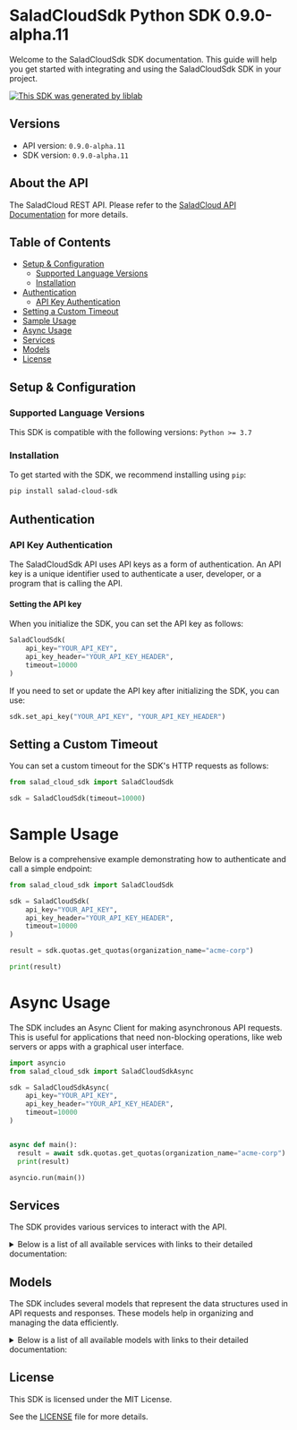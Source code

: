# SaladCloudSdk Python SDK 0.9.0-alpha.11

Welcome to the SaladCloudSdk SDK documentation. This guide will help you get started with integrating and using the SaladCloudSdk SDK in your project.

[![This SDK was generated by liblab](https://public-liblab-readme-assets.s3.us-east-1.amazonaws.com/built-by-liblab-icon.svg)](https://liblab.com/?utm_source=readme)

## Versions

- API version: `0.9.0-alpha.11`
- SDK version: `0.9.0-alpha.11`

## About the API

The SaladCloud REST API. Please refer to the [SaladCloud API Documentation](https://docs.salad.com/api-reference) for more details.

## Table of Contents

- [Setup & Configuration](#setup--configuration)
  - [Supported Language Versions](#supported-language-versions)
  - [Installation](#installation)
- [Authentication](#authentication)
  - [API Key Authentication](#api-key-authentication)
- [Setting a Custom Timeout](#setting-a-custom-timeout)
- [Sample Usage](#sample-usage)
- [Async Usage](#async-usage)
- [Services](#services)
- [Models](#models)
- [License](#license)

## Setup & Configuration

### Supported Language Versions

This SDK is compatible with the following versions: `Python >= 3.7`

### Installation

To get started with the SDK, we recommend installing using `pip`:

```bash
pip install salad-cloud-sdk
```

## Authentication

### API Key Authentication

The SaladCloudSdk API uses API keys as a form of authentication. An API key is a unique identifier used to authenticate a user, developer, or a program that is calling the API.

#### Setting the API key

When you initialize the SDK, you can set the API key as follows:

```py
SaladCloudSdk(
    api_key="YOUR_API_KEY",
    api_key_header="YOUR_API_KEY_HEADER",
    timeout=10000
)
```

If you need to set or update the API key after initializing the SDK, you can use:

```py
sdk.set_api_key("YOUR_API_KEY", "YOUR_API_KEY_HEADER")
```

## Setting a Custom Timeout

You can set a custom timeout for the SDK's HTTP requests as follows:

```py
from salad_cloud_sdk import SaladCloudSdk

sdk = SaladCloudSdk(timeout=10000)
```

# Sample Usage

Below is a comprehensive example demonstrating how to authenticate and call a simple endpoint:

```py
from salad_cloud_sdk import SaladCloudSdk

sdk = SaladCloudSdk(
    api_key="YOUR_API_KEY",
    api_key_header="YOUR_API_KEY_HEADER",
    timeout=10000
)

result = sdk.quotas.get_quotas(organization_name="acme-corp")

print(result)

```

# Async Usage

The SDK includes an Async Client for making asynchronous API requests. This is useful for applications that need non-blocking operations, like web servers or apps with a graphical user interface.

```py
import asyncio
from salad_cloud_sdk import SaladCloudSdkAsync

sdk = SaladCloudSdkAsync(
    api_key="YOUR_API_KEY",
    api_key_header="YOUR_API_KEY_HEADER",
    timeout=10000
)


async def main():
  result = await sdk.quotas.get_quotas(organization_name="acme-corp")
  print(result)

asyncio.run(main())
```

## Services

The SDK provides various services to interact with the API.

<details> 
<summary>Below is a list of all available services with links to their detailed documentation:</summary>

| Name                                                                             |
| :------------------------------------------------------------------------------- |
| [ContainerGroupsService](documentation/services/ContainerGroupsService.md)       |
| [WorkloadErrorsService](documentation/services/WorkloadErrorsService.md)         |
| [SystemLogsService](documentation/services/SystemLogsService.md)                 |
| [QueuesService](documentation/services/QueuesService.md)                         |
| [QuotasService](documentation/services/QuotasService.md)                         |
| [InferenceEndpointsService](documentation/services/InferenceEndpointsService.md) |
| [OrganizationDataService](documentation/services/OrganizationDataService.md)     |
| [WebhookSecretKeyService](documentation/services/WebhookSecretKeyService.md)     |

</details>

## Models

The SDK includes several models that represent the data structures used in API requests and responses. These models help in organizing and managing the data efficiently.

<details> 
<summary>Below is a list of all available models with links to their detailed documentation:</summary>

| Name                                                                                                         | Description                                                                                                                                                                                                                                                                                                                                                           |
| :----------------------------------------------------------------------------------------------------------- | :-------------------------------------------------------------------------------------------------------------------------------------------------------------------------------------------------------------------------------------------------------------------------------------------------------------------------------------------------------------------- |
| [ContainerGroupCollection](documentation/models/ContainerGroupCollection.md)                                 | A paginated collection of container groups that provides a structured way to access multiple container group resources in a single response.                                                                                                                                                                                                                          |
| [ContainerGroupCreationRequest](documentation/models/ContainerGroupCreationRequest.md)                       | Represents a request to create a container group, which manages a collection of container instances with shared configuration and scaling policies                                                                                                                                                                                                                    |
| [ContainerGroup](documentation/models/ContainerGroup.md)                                                     | A container group definition that represents a scalable set of identical containers running as a distributed service                                                                                                                                                                                                                                                  |
| [ContainerGroupPatch](documentation/models/ContainerGroupPatch.md)                                           | Represents a request to update a container group                                                                                                                                                                                                                                                                                                                      |
| [ContainerGroupInstanceCollection](documentation/models/ContainerGroupInstanceCollection.md)                 | A collection of container group instances returned as part of a paginated response or batch operation result.                                                                                                                                                                                                                                                         |
| [ContainerGroupInstance](documentation/models/ContainerGroupInstance.md)                                     | A Container Group Instance represents a running instance of a container group on a specific machine. It provides information about the execution state, readiness, and version of the deployed container group.                                                                                                                                                       |
| [ContainerGroupInstancePatch](documentation/models/ContainerGroupInstancePatch.md)                           | Represents a request to update a container group instance                                                                                                                                                                                                                                                                                                             |
| [WorkloadErrorList](documentation/models/WorkloadErrorList.md)                                               | Represents a list of workload errors                                                                                                                                                                                                                                                                                                                                  |
| [SystemLogList](documentation/models/SystemLogList.md)                                                       | Represents a list of system logs                                                                                                                                                                                                                                                                                                                                      |
| [QueueCollection](documentation/models/QueueCollection.md)                                                   | Represents a Queue Collection                                                                                                                                                                                                                                                                                                                                         |
| [QueuePrototype](documentation/models/QueuePrototype.md)                                                     | Represents a request to create a new queue.                                                                                                                                                                                                                                                                                                                           |
| [Queue](documentation/models/Queue.md)                                                                       | Represents a queue.                                                                                                                                                                                                                                                                                                                                                   |
| [QueuePatch](documentation/models/QueuePatch.md)                                                             | Represents a request to update an existing queue.                                                                                                                                                                                                                                                                                                                     |
| [QueueJobCollection](documentation/models/QueueJobCollection.md)                                             | Represents a Queue Job Collection                                                                                                                                                                                                                                                                                                                                     |
| [QueueJobPrototype](documentation/models/QueueJobPrototype.md)                                               | Represents a request to create a queue job                                                                                                                                                                                                                                                                                                                            |
| [QueueJob](documentation/models/QueueJob.md)                                                                 | Represents a queue job                                                                                                                                                                                                                                                                                                                                                |
| [Quotas](documentation/models/Quotas.md)                                                                     | Represents the organization quotas                                                                                                                                                                                                                                                                                                                                    |
| [InferenceEndpointCollection](documentation/models/InferenceEndpointCollection.md)                           | Represents a page from the collection of inference endpoints.                                                                                                                                                                                                                                                                                                         |
| [InferenceEndpoint](documentation/models/InferenceEndpoint.md)                                               | Represents an inference endpoint                                                                                                                                                                                                                                                                                                                                      |
| [InferenceEndpointJobCollection](documentation/models/InferenceEndpointJobCollection.md)                     | Represents a collection of inference endpoint jobs                                                                                                                                                                                                                                                                                                                    |
| [InferenceEndpointJobPrototype](documentation/models/InferenceEndpointJobPrototype.md)                       | Represents a request to create a inference endpoint job                                                                                                                                                                                                                                                                                                               |
| [InferenceEndpointJob](documentation/models/InferenceEndpointJob.md)                                         | Represents a inference endpoint job                                                                                                                                                                                                                                                                                                                                   |
| [GpuClassesList](documentation/models/GpuClassesList.md)                                                     | Represents a list of GPU classes                                                                                                                                                                                                                                                                                                                                      |
| [WebhookSecretKey](documentation/models/WebhookSecretKey.md)                                                 | Represents a webhook secret key                                                                                                                                                                                                                                                                                                                                       |
| [Container](documentation/models/Container.md)                                                               | Represents a container with its configuration and resource requirements.                                                                                                                                                                                                                                                                                              |
| [CountryCode](documentation/models/CountryCode.md)                                                           | ISO 3166-1 alpha-2 country codes                                                                                                                                                                                                                                                                                                                                      |
| [ContainerGroupState](documentation/models/ContainerGroupState.md)                                           | Represents the operational state of a container group during its lifecycle, including timing information, status, and instance distribution metrics. This state captures the current execution status, start and finish times, and provides visibility into the operational health across instances.                                                                  |
| [ContainerGroupLivenessProbe](documentation/models/ContainerGroupLivenessProbe.md)                           | Defines a liveness probe for container groups that determines when to restart a container if it becomes unhealthy                                                                                                                                                                                                                                                     |
| [ContainerGroupNetworkingConfiguration](documentation/models/ContainerGroupNetworkingConfiguration.md)       | Network configuration for container groups that defines connectivity, routing, and access control settings                                                                                                                                                                                                                                                            |
| [ContainerGroupPriority](documentation/models/ContainerGroupPriority.md)                                     | Specifies the priority level for container group execution, which determines resource allocation and scheduling precedence.                                                                                                                                                                                                                                           |
| [QueueBasedAutoscalerConfiguration](documentation/models/QueueBasedAutoscalerConfiguration.md)               | Defines configuration for automatically scaling container instances based on queue length. The autoscaler monitors a queue and adjusts the number of running replicas to maintain the desired queue length.                                                                                                                                                           |
| [ContainerGroupQueueConnection](documentation/models/ContainerGroupQueueConnection.md)                       | Configuration for connecting a container group to a message queue system, enabling asynchronous communication between services.                                                                                                                                                                                                                                       |
| [ContainerGroupReadinessProbe](documentation/models/ContainerGroupReadinessProbe.md)                         | Defines how to check if a container is ready to serve traffic. The readiness probe determines whether the container's application is ready to accept traffic. If the readiness probe fails, the container is considered not ready and traffic will not be sent to it.                                                                                                 |
| [ContainerRestartPolicy](documentation/models/ContainerRestartPolicy.md)                                     | Specifies the policy for restarting containers when they exit or fail.                                                                                                                                                                                                                                                                                                |
| [ContainerGroupStartupProbe](documentation/models/ContainerGroupStartupProbe.md)                             | Defines a probe that checks if a container application has started successfully. Startup probes help prevent applications from being prematurely marked as unhealthy during initialization. The probe can use HTTP requests, TCP connections, gRPC calls, or shell commands to determine startup status.                                                              |
| [ContainerLogging](documentation/models/ContainerLogging.md)                                                 | Configuration options for directing container logs to a logging provider. This schema enables you to specify a single logging destination for container output, supporting monitoring, debugging, and analytics use cases. Each provider has its own configuration parameters defined in the referenced schemas. Only one logging provider can be selected at a time. |
| [ContainerResourceRequirements](documentation/models/ContainerResourceRequirements.md)                       | Specifies the resource requirements for a container.                                                                                                                                                                                                                                                                                                                  |
| [AxiomLoggingConfiguration](documentation/models/AxiomLoggingConfiguration.md)                               | Configuration settings for integrating container logs with the Axiom logging service. When specified, container logs will be forwarded to the Axiom instance defined by these parameters.                                                                                                                                                                             |
| [DatadogLoggingConfiguration](documentation/models/DatadogLoggingConfiguration.md)                           | Configuration for forwarding container logs to Datadog monitoring service.                                                                                                                                                                                                                                                                                            |
| [ContainerLoggingConfigurationHttp_1](documentation/models/ContainerLoggingConfigurationHttp1.md)            | Configuration for sending container logs to an HTTP endpoint. Defines how logs are formatted, compressed, and transmitted.                                                                                                                                                                                                                                            |
| [NewRelicLoggingConfiguration](documentation/models/NewRelicLoggingConfiguration.md)                         | Configuration for sending container logs to New Relic's log management platform.                                                                                                                                                                                                                                                                                      |
| [ContainerLoggingSplunkConfiguration](documentation/models/ContainerLoggingSplunkConfiguration.md)           | Configuration settings for forwarding container logs to a Splunk instance.                                                                                                                                                                                                                                                                                            |
| [TcpLoggingConfiguration](documentation/models/TcpLoggingConfiguration.md)                                   | Configuration for forwarding container logs to a remote TCP endpoint                                                                                                                                                                                                                                                                                                  |
| [DatadogTagForContainerLogging](documentation/models/DatadogTagForContainerLogging.md)                       | Represents a Datadog tag used for container logging metadata.                                                                                                                                                                                                                                                                                                         |
| [ContainerLoggingHttpFormat](documentation/models/ContainerLoggingHttpFormat.md)                             | The format in which logs will be delivered                                                                                                                                                                                                                                                                                                                            |
| [ContainerLoggingHttpHeader](documentation/models/ContainerLoggingHttpHeader.md)                             | Represents an HTTP header used for container logging configuration.                                                                                                                                                                                                                                                                                                   |
| [ContainerLoggingHttpCompression](documentation/models/ContainerLoggingHttpCompression.md)                   | The compression algorithm to apply to logs before transmission                                                                                                                                                                                                                                                                                                        |
| [ContainerGroupInstanceStatusCount](documentation/models/ContainerGroupInstanceStatusCount.md)               | A summary of container group instances categorized by their current lifecycle status                                                                                                                                                                                                                                                                                  |
| [ContainerGroupStatus](documentation/models/ContainerGroupStatus.md)                                         | Represents the current operational state of a container group within the Salad platform.                                                                                                                                                                                                                                                                              |
| [ContainerGroupProbeExec](documentation/models/ContainerGroupProbeExec.md)                                   | Defines the exec action for a probe in a container group. This is used to execute a command inside a container for health checks.                                                                                                                                                                                                                                     |
| [ContainerGroupGRpcProbe](documentation/models/ContainerGroupGRpcProbe.md)                                   | Configuration for gRPC-based health probes in container groups, used to determine container health status.                                                                                                                                                                                                                                                            |
| [ContainerGroupHttpProbeConfiguration](documentation/models/ContainerGroupHttpProbeConfiguration.md)         | Defines HTTP probe configuration for container health checks within a container group.                                                                                                                                                                                                                                                                                |
| [ContainerGroupTcpProbe](documentation/models/ContainerGroupTcpProbe.md)                                     | Configuration for a TCP probe used to check container health via network connectivity.                                                                                                                                                                                                                                                                                |
| [ContainerGroupProbeHttpHeader](documentation/models/ContainerGroupProbeHttpHeader.md)                       |                                                                                                                                                                                                                                                                                                                                                                       |
| [HttpScheme](documentation/models/HttpScheme.md)                                                             | The protocol scheme used for HTTP probe requests in container health checks.                                                                                                                                                                                                                                                                                          |
| [TheContainerGroupNetworkingLoadBalancer](documentation/models/TheContainerGroupNetworkingLoadBalancer.md)   | The container group networking load balancer.                                                                                                                                                                                                                                                                                                                         |
| [ContainerNetworkingProtocol](documentation/models/ContainerNetworkingProtocol.md)                           | Defines the communication protocol used for network traffic between containers or external systems. Currently supports HTTP protocol for web-based communication.                                                                                                                                                                                                     |
| [ContainerConfiguration](documentation/models/ContainerConfiguration.md)                                     | Configuration for creating a container within a container group. Defines the container image, resource requirements, environment variables, and other settings needed to deploy and run the container.                                                                                                                                                                |
| [CreateContainerGroupNetworking](documentation/models/CreateContainerGroupNetworking.md)                     | Network configuration for container groups specifying connectivity parameters, including authentication, protocol, and timeout settings                                                                                                                                                                                                                               |
| [ContainerConfigurationLogging](documentation/models/ContainerConfigurationLogging.md)                       | Configuration options for directing container logs to a logging provider. This schema enables you to specify a single logging destination for container output, supporting monitoring, debugging, and analytics use cases. Each provider has its own configuration parameters defined in the referenced schemas. Only one logging provider can be selected at a time. |
| [ContainerRegistryAuthentication](documentation/models/ContainerRegistryAuthentication.md)                   | Authentication configuration for various container registry types, including AWS ECR, Docker Hub, GCP GAR, GCP GCR, and basic authentication.                                                                                                                                                                                                                         |
| [ContainerLoggingConfigurationHttp_2](documentation/models/ContainerLoggingConfigurationHttp2.md)            | Configuration for sending container logs to an HTTP endpoint. Defines how logs are formatted, compressed, and transmitted.                                                                                                                                                                                                                                            |
| [ContainerRegistryAuthenticationAwsEcr](documentation/models/ContainerRegistryAuthenticationAwsEcr.md)       | Authentication details for AWS Elastic Container Registry (ECR)                                                                                                                                                                                                                                                                                                       |
| [ContainerRegistryAuthenticationBasic](documentation/models/ContainerRegistryAuthenticationBasic.md)         | Basic username and password authentication for generic container registries                                                                                                                                                                                                                                                                                           |
| [ContainerRegistryAuthenticationDockerHub](documentation/models/ContainerRegistryAuthenticationDockerHub.md) | Authentication details for Docker Hub registry                                                                                                                                                                                                                                                                                                                        |
| [ContainerRegistryAuthenticationGcpGar](documentation/models/ContainerRegistryAuthenticationGcpGar.md)       | Authentication details for Google Artifact Registry (GAR)                                                                                                                                                                                                                                                                                                             |
| [ContainerRegistryAuthenticationGcpGcr](documentation/models/ContainerRegistryAuthenticationGcpGcr.md)       | Authentication details for Google Container Registry (GCR)                                                                                                                                                                                                                                                                                                            |
| [UpdateContainer](documentation/models/UpdateContainer.md)                                                   | Represents an update container object                                                                                                                                                                                                                                                                                                                                 |
| [UpdateContainerGroupNetworking](documentation/models/UpdateContainerGroupNetworking.md)                     | Represents update container group networking parameters                                                                                                                                                                                                                                                                                                               |
| [UpdateContainerLogging](documentation/models/UpdateContainerLogging.md)                                     | Configuration options for directing container logs to a logging provider. This schema enables you to specify a single logging destination for container output, supporting monitoring, debugging, and analytics use cases. Each provider has its own configuration parameters defined in the referenced schemas. Only one logging provider can be selected at a time. |
| [ContainerResourceUpdateSchema](documentation/models/ContainerResourceUpdateSchema.md)                       | Defines the resource specifications that can be modified for a container group, including CPU, memory, GPU classes, and storage allocations.                                                                                                                                                                                                                          |
| [TheContainerGroupInstanceState](documentation/models/TheContainerGroupInstanceState.md)                     | The state of the container group instance                                                                                                                                                                                                                                                                                                                             |
| [WorkloadError](documentation/models/WorkloadError.md)                                                       | Represents a workload error                                                                                                                                                                                                                                                                                                                                           |
| [SystemLog](documentation/models/SystemLog.md)                                                               | Represents a system log                                                                                                                                                                                                                                                                                                                                               |
| [QueueJobEvent](documentation/models/QueueJobEvent.md)                                                       | Represents an event for queue job                                                                                                                                                                                                                                                                                                                                     |
| [ContainerGroupsQuotas](documentation/models/ContainerGroupsQuotas.md)                                       | Represents the organization quotas for container groups                                                                                                                                                                                                                                                                                                               |
| [Status](documentation/models/Status.md)                                                                     | The current status.                                                                                                                                                                                                                                                                                                                                                   |
| [InferenceEndpointJobEvent](documentation/models/InferenceEndpointJobEvent.md)                               | Represents an event for inference endpoint job                                                                                                                                                                                                                                                                                                                        |
| [InferenceEndpointJobEventAction](documentation/models/InferenceEndpointJobEventAction.md)                   | The action that was taken on the inference endpoint job.                                                                                                                                                                                                                                                                                                              |
| [GpuClass](documentation/models/GpuClass.md)                                                                 | Represents a GPU Class                                                                                                                                                                                                                                                                                                                                                |
| [GpuClassPrice](documentation/models/GpuClassPrice.md)                                                       | Represents the price of a GPU class for a given container group priority                                                                                                                                                                                                                                                                                              |

</details>

## License

This SDK is licensed under the MIT License.

See the [LICENSE](LICENSE) file for more details.

